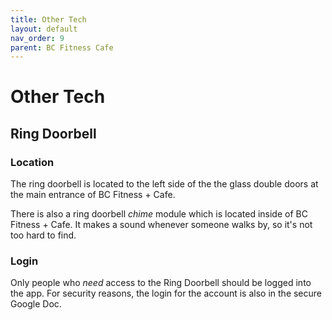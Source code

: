 ```yaml
---
title: Other Tech
layout: default
nav_order: 9
parent: BC Fitness Cafe
---
```

# Other Tech
## Ring Doorbell
### Location
The ring doorbell is located to the left side of the the glass double doors at the main entrance of BC Fitness + Cafe.

There is also a ring doorbell *chime* module which is located inside of BC Fitness + Cafe. It makes a sound whenever someone walks by, so it's not too hard to find.
### Login
Only people who *need* access to the Ring Doorbell should be logged into the app. For security reasons, the login for the account is also in the secure Google Doc.
